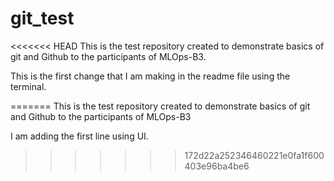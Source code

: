# git_test
<<<<<<< HEAD
This is the test repository created to demonstrate basics of git and Github to the participants of MLOps-B3.

This is the first change that I am making in the readme file using the terminal.

=======
This is the test repository created to demonstrate basics of git and Github to the participants of MLOps-B3

I am adding the first line using UI.
>>>>>>> 172d22a252346460221e0fa1f600403e96ba4be6
